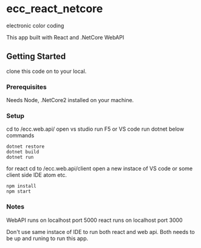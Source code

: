 # ecc_react_netcore
electronic color coding

This app built with React and .NetCore WebAPI

## Getting Started

clone this code on to your local.

### Prerequisites

Needs Node, .NetCore2 installed on your machine.

### Setup

cd to /ecc.web.api/
open vs studio run F5 or VS code run dotnet below commands

```
dotnet restore
dotnet build
dotnet run
```

for react
cd to /ecc.web.api/client
open a new instace of VS code or some client side IDE atom etc. 

```
npm install
npm start
```
### Notes
WebAPI runs on localhost port 5000
react runs on localhost port 3000

Don't use same instace of IDE to run both react and web api. Both needs to be up and runing to run this app.
